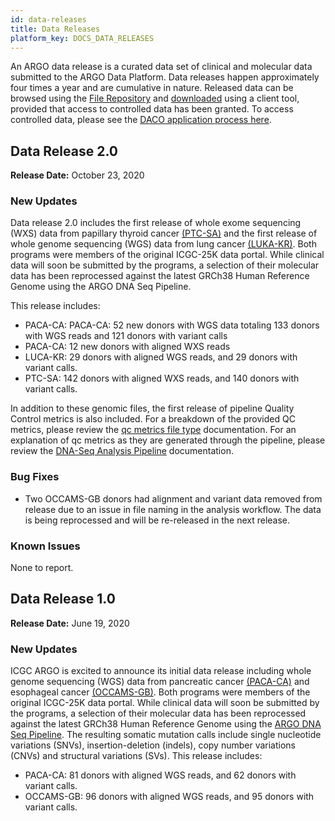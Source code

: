 ```yaml
---
id: data-releases
title: Data Releases
platform_key: DOCS_DATA_RELEASES
---
```


An ARGO data release is a curated data set of clinical and molecular data submitted to the ARGO Data Platform. Data releases happen approximately four times a year and are cumulative in nature. Released data can be browsed using the [File Repository](https://platform.icgc-argo.org/repository) and [downloaded](/docs/data-access/data-download) using a client tool, provided that access to controlled data has been granted. To access controlled data, please see the [DACO application process here](/docs/data-access/data-access).

## Data Release 2.0

**Release Date:** October 23, 2020

### New Updates

Data release 2.0 includes the first release of whole exome sequencing (WXS) data from papillary thyroid cancer [(PTC-SA)](https://www.icgc-argo.org/page/98/ptcp) and the first release of whole genome sequencing (WGS) data from lung cancer [(LUKA-KR)](https://www.icgc-argo.org/page/91/pgcklc). Both programs were members of the original ICGC-25K data portal. While clinical data will soon be submitted by the programs, a selection of their molecular data has been reprocessed against the latest GRCh38 Human Reference Genome using the ARGO DNA Seq Pipeline.

This release includes:

- PACA-CA: PACA-CA: 52 new donors with WGS data totaling 133 donors with WGS reads and 121 donors with variant calls
- PACA-CA: 12 new donors with aligned WXS reads
- LUCA-KR: 29 donors with aligned WGS reads, and 29 donors with variant calls.
- PTC-SA: 142 donors with aligned WXS reads, and 140 donors with variant calls.

In addition to these genomic files, the first release of pipeline Quality Control metrics is also included. For a breakdown of the provided QC metrics, please review the [qc metrics file type](/docs/data/qc-metrics) documentation. For an explanation of qc metrics as they are generated through the pipeline, please review the [DNA-Seq Analysis Pipeline](/docs/analysis-workflows/dna-pipeline) documentation.

### Bug Fixes

- Two OCCAMS-GB donors had alignment and variant data removed from release due to an issue in file naming in the analysis workflow. The data is being reprocessed and will be re-released in the next release.

### Known Issues

None to report.

## Data Release 1.0

**Release Date:** June 19, 2020

### New Updates

ICGC ARGO is excited to announce its initial data release including whole genome sequencing (WGS) data from pancreatic cancer [(PACA-CA)](https://www.icgc-argo.org/page/96/panchope) and esophageal cancer [(OCCAMS-GB)](https://www.icgc-argo.org/page/112/occams). Both programs were members of the original ICGC-25K data portal. While clinical data will soon be submitted by the programs, a selection of their molecular data has been reprocessed against the latest GRCh38 Human Reference Genome using the [ARGO DNA Seq Pipeline](/docs/analysis-workflows/dna-pipeline). The resulting somatic mutation calls include single nucleotide variations (SNVs), insertion-deletion (indels), copy number variations (CNVs) and structural variations (SVs). This release includes:

- PACA-CA: 81 donors with aligned WGS reads, and 62 donors with variant calls.
- OCCAMS-GB: 96 donors with aligned WGS reads, and 95 donors with variant calls.
